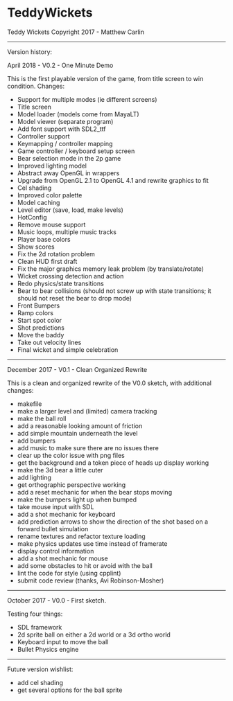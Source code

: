 # TeddyWickets

Teddy Wickets
Copyright 2017 - Matthew Carlin

------

Version history:


April 2018 - V0.2 - One Minute Demo

This is the first playable version of the game, from title screen to win condition. Changes:

- Support for multiple modes (ie different screens)
- Title screen
- Model loader (models come from MayaLT)
- Model viewer (separate program)
- Add font support with SDL2_ttf
- Controller support
- Keymapping / controller mapping
- Game controller / keyboard setup screen
- Bear selection mode in the 2p game
- Improved lighting model
- Abstract away OpenGL in wrappers
- Upgrade from OpenGL 2.1 to OpenGL 4.1 and rewrite graphics to fit
- Cel shading
- Improved color palette
- Model caching
- Level editor (save, load, make levels)
- HotConfig
- Remove mouse support
- Music loops, multiple music tracks
- Player base colors
- Show scores
- Fix the 2d rotation problem
- Clean HUD first draft
- Fix the major graphics memory leak problem (by translate/rotate)
- Wicket crossing detection and action
- Redo physics/state transitions
- Bear to bear collisions (should not screw up with state transitions; it should not reset the bear to drop mode)
- Front Bumpers
- Ramp colors
- Start spot color
- Shot predictions
- Move the baddy
- Take out velocity lines
- Final wicket and simple celebration

------

December 2017 - V0.1 - Clean Organized Rewrite

This is a clean and organized rewrite of the V0.0 sketch, with additional changes:

- makefile
- make a larger level and (limited) camera tracking
- make the ball roll
- add a reasonable looking amount of friction
- add simple mountain underneath the level
- add bumpers
- add music to make sure there are no issues there
- clear up the color issue with png files
- get the background and a token piece of heads up display working
- make the 3d bear a little cuter
- add lighting
- get orthographic perspective working
- add a reset mechanic for when the bear stops moving
- make the bumpers light up when bumped
- take mouse input with SDL
- add a shot mechanic for keyboard
- add prediction arrows to show the direction of the shot based on a forward bullet simulation
- rename textures and refactor texture loading
- make physics updates use time instead of framerate
- display control information
- add a shot mechanic for mouse 
- add some obstacles to hit or avoid with the ball
- lint the code for style (using cpplint)
- submit code review (thanks, Avi Robinson-Mosher)

------

October 2017 - V0.0 -  First sketch.

Testing four things:

- SDL framework
- 2d sprite ball on either a 2d world or a 3d ortho world
- Keyboard input to move the ball
- Bullet Physics engine

------

Future version wishlist:

- add cel shading
- get several options for the ball sprite
